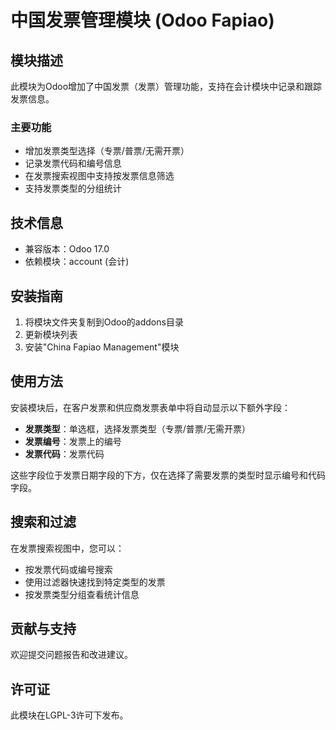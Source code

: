 # 中国发票管理模块 (Odoo Fapiao)

## 模块描述

此模块为Odoo增加了中国发票（发票）管理功能，支持在会计模块中记录和跟踪发票信息。

### 主要功能

- 增加发票类型选择（专票/普票/无需开票）
- 记录发票代码和编号信息
- 在发票搜索视图中支持按发票信息筛选
- 支持发票类型的分组统计

## 技术信息

- 兼容版本：Odoo 17.0
- 依赖模块：account (会计)

## 安装指南

1. 将模块文件夹复制到Odoo的addons目录
2. 更新模块列表
3. 安装"China Fapiao Management"模块

## 使用方法

安装模块后，在客户发票和供应商发票表单中将自动显示以下额外字段：

- **发票类型**：单选框，选择发票类型（专票/普票/无需开票）
- **发票编号**：发票上的编号
- **发票代码**：发票代码

这些字段位于发票日期字段的下方，仅在选择了需要发票的类型时显示编号和代码字段。

## 搜索和过滤

在发票搜索视图中，您可以：

- 按发票代码或编号搜索
- 使用过滤器快速找到特定类型的发票
- 按发票类型分组查看统计信息

## 贡献与支持

欢迎提交问题报告和改进建议。

## 许可证

此模块在LGPL-3许可下发布。
